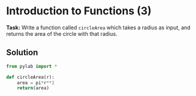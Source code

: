 # Introduction to Functions (3)

**Task:** Write a function called `circleArea` which takes a radius as input, and returns the area of the circle with that radius.

## Solution
```python
from pylab import *

def circleArea(r):
    area = pi*r**2
    return(area)

```
